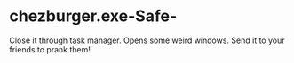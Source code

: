 # chezburger.exe-Safe-
Close it through task manager. Opens some weird windows. Send it to your friends to prank them!

